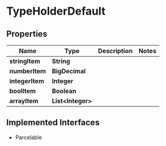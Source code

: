 

# TypeHolderDefault

## Properties

Name | Type | Description | Notes
------------ | ------------- | ------------- | -------------
**stringItem** | **String** |  | 
**numberItem** | **BigDecimal** |  | 
**integerItem** | **Integer** |  | 
**boolItem** | **Boolean** |  | 
**arrayItem** | **List&lt;Integer&gt;** |  | 


## Implemented Interfaces

* Parcelable


